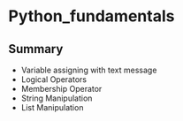 # Python_fundamentals

## Summary
- Variable assigning with text message
- Logical Operators
- Membership Operator
- String Manipulation
- List Manipulation
